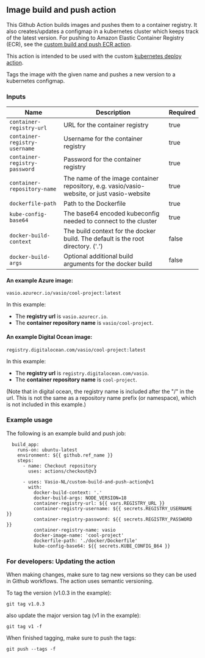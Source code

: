 ## Image build and push action

This Github Action builds images and pushes them to a container registry.
It also creates/updates a configmap in a kubernetes cluster which keeps track of the latest version.
For pushing to Amazon Elastic Container Registry (ECR), see the [custom build and push ECR action](https://github.com/Vasio-NL/custom-build-and-push-ECR-action).

This action is intended to be used with the custom [kubernetes deploy action](https://github.com/Vasio-NL/custom-k8s-deploy-action).

Tags the image with the given name and pushes a new version to a kubernetes configmap.

### Inputs

| Name                          | Description                                                                                 | Required |
|-------------------------------|---------------------------------------------------------------------------------------------| --- |
| `container-registry-url`      | URL for the container registry                                                              | true |
| `container-registry-username` | Username for the container registry                                                         | true |
| `container-registry-password` | Password for the container registry                                                         | true |
| `container-repository-name`   | The name of the image container repository, e.g. vasio/vasio-website, or just vasio-website | true |
| `dockerfile-path`             | Path to the Dockerfile                                                                      | true |
| `kube-config-base64`          | The base64 encoded kubeconfig needed to connect to the cluster                              | true |
| `docker-build-context`        | The build context for the docker build. The default is the root directory. ('.')            | false |
| `docker-build-args`           | Optional additional build arguments for the docker build                                    | false |

#### An example Azure image:

`vasio.azurecr.io/vasio/cool-project:latest`

In this example:
- The <b>registry url</b> is `vasio.azurecr.io`.
- The <b>container repository name</b> is `vasio/cool-project`.

#### An example Digital Ocean image:

`registry.digitalocean.com/vasio/cool-project:latest`


In this example:
- The <b>registry url</b> is `registry.digitalocean.com/vasio`.
- The <b>container repository name</b> is `cool-project`.

(Note that in digital ocean, the registry name is included after the \"/\" in the url. This is not the same as a repository name prefix (or namespace), which is not included in this example.)


### Example usage

The following is an example build and push job:

```
  build_app:
    runs-on: ubuntu-latest
    environment: ${{ github.ref_name }}
    steps:
      - name: Checkout repository
        uses: actions/checkout@v3
      
      - uses: Vasio-NL/custom-build-and-push-action@v1
        with:
          docker-build-context: '.'
          docker-build-args: NODE_VERSION=18
          container-registry-url: ${{ vars.REGISTRY_URL }}
          container-registry-username: ${{ secrets.REGISTRY_USERNAME }}
          container-registry-password: ${{ secrets.REGISTRY_PASSWORD }}
          container-registry-name: vasio
          docker-image-name: 'cool-project'
          dockerfile-path: './docker/Dockerfile'
          kube-config-base64: ${{ secrets.KUBE_CONFIG_B64 }}
```

### For developers: Updating the action
When making changes, make sure to tag new versions so they can be used in Github workflows. The action uses semantic versioning.

To tag the version (v1.0.3 in the example):

`git tag v1.0.3`

also update the major version tag (v1 in the example):

`git tag v1 -f`

When finished tagging, make sure to push the tags:

`git push --tags -f`
